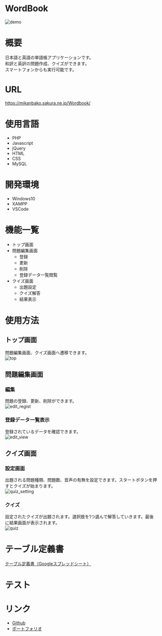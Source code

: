 # WordBook

![demo](https://user-images.githubusercontent.com/18690548/127679785-756d6c48-cc78-43e1-8e1b-9ba9f688b0a9.gif)

# 概要
日本語と英語の単語帳アプリケーションです。  
和訳と英訳の問題作成、クイズができます。  
スマートフォンからも実行可能です。 

# URL
https://mikanbako.sakura.ne.jp/Wordbook/

# 使用言語
* PHP
* Javascript
* jQuery
* HTML
* CSS
* MySQL

# 開発環境
* Windows10
* XAMPP
* VSCode

# 機能一覧
* トップ画面
* 問題編集画面
  * 登録
  * 更新
  * 削除
  * 登録データ一覧閲覧
* クイズ画面
  * 出題設定
  * クイズ解答
  * 結果表示

# 使用方法
## トップ画面
問題編集画面、クイズ画面へ遷移できます。  
![top](https://user-images.githubusercontent.com/18690548/127679981-5b18eefe-d5c2-40ab-b43d-b9d94e0fbcfc.png)

## 問題編集画面
### 編集
問題の登録、更新、削除ができます。  
![edit_regist](https://user-images.githubusercontent.com/18690548/127680102-60316beb-7423-466c-a857-9a5439bee501.gif)

### 登録データ一覧表示
登録されているデータを確認できます。  
![edit_view](https://user-images.githubusercontent.com/18690548/127680193-317899d4-bcb9-40fe-8a1d-abfa075e889e.gif)

## クイズ画面
### 設定画面
出題される問題種類、問題数、音声の有無を設定できます。スタートボタンを押すとクイズが始まります。  
![quiz_setting](https://user-images.githubusercontent.com/18690548/127680400-a8f6203f-c76e-4adc-9c9c-e214643394e3.png)

### クイズ
設定されたクイズが出題されます。選択肢を1つ選んで解答していきます。最後に結果画面が表示されます。  
![quiz](https://user-images.githubusercontent.com/18690548/127680818-e8f1ca7d-4d7c-496b-963b-97e8a9e0b508.gif)

# テーブル定義書
[テーブル定義書（Googleスプレッドシート）](https://docs.google.com/spreadsheets/d/1kAnCUVVjwLSICFZMSjreRandVdp8pJWhO918HXTGdZw/edit?usp=sharing)

# テスト

# リンク
* [Github](https://github.com/yoshitaka7144)
* [ポートフォリオ](https://mikanbako.sakura.ne.jp/portfolio/)